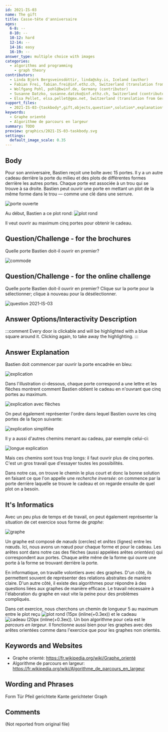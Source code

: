 ```yaml
---
id: 2021-IS-03
name: The gift
title: Casse-tête d'anniversaire
ages:
  6-8: --
  8-10: --
  10-12: hard
  12-14: --
  14-16: easy
  16-19: --
answer_type: multiple choice with images
categories:
  - algorithms and programming
    - graph theory
contributors:
  - Linda Björk Bergsveinsdóttir, linda@sky.is, Iceland (author)
  - Fabian Frei, fabian.frei@inf.ethz.ch, Switzerland (translation from English into German)
  - Wolfgang Pohl, pohl@bwinf.de, Germany (contributor)
  - Susanne Datzko, susanne.datzko@inf.ethz.ch, Switzerland (contributor, graphics)
  - Elsa Pellet, elsa.pellet@gmx.net, Switzerland (translation from German into French)
support_files:
  - 2021-IS-03-{taskbody*,gift,objects,question*,solution*,explanation*,itsinformatics*}.svg by Susanne Datzko
keywords:
  - Graphe orienté
  - Algorithme de parcours en largeur
summary: TODO
preview: graphics/2021-IS-03-taskbody.svg
settings:
  default_image_scale: 0.35
---
```


## Body

Pour son anniversaire, Bastien reçoit une boîte avec 15 portes. Il y a un autre cadeau derrière la porte du milieu et des plots de différentes formes derrière les autres portes. Chaque porte est associée à un trou qui se trouve à sa droite. Bastien peut ouvrir une porte en mettant un plot de la même forme dans le trou — comme une clé dans une serrure.

![](graphics/2021-IS-03-taskbody02c.svg "porte ouverte")

Au début, Bastien a ce plot rond: ![](graphics/2021-Is-03-taskbody03.svg "plot rond")

Il veut ouvrir au maximum cinq portes pour obtenir le cadeau.

## Question/Challenge - for the brochures

Quelle porte Bastien doit-il ouvrir en premier?

![](graphics/2021-IS-03-taskbody.svg "commode")

## Question/Challenge - for the online challenge

Quelle porte Bastien doit-il ouvrir en premier? Clique sur la porte pour la sélectionner; clique à nouveau pour la désélectionner.

![](interactivity/2021-IS-03-question-interactive.svg "question 2021-IS-03")

## Answer Options/Interactivity Description

<!-- empty -->

:::comment
Every door is clickable and will be highlighted with a blue square around it. Clicking again, to take away the highlighting.
:::

## Answer Explanation

Bastien doit commencer par ouvrir la porte encadrée en bleu:

![](graphics/2021-IS-03-solution01.svg "explication")

Dans l'illustration ci-dessous, chaque porte correspond a une lettre et les flèches montrent comment Bastien obtient le cadeau en n'ouvrant que cinq portes au maximum.

![](graphics/2021-IS-03-solution-compatible.svg "explication avec flèches")

On peut également représenter l'ordre dans lequel Bastien ouvre les cinq portes de la façon suivante:

![](graphics/2021-IS-03-explanation01-compatible.svg "explication simplifiée")

Il y a aussi d'autres chemins menant au cadeau, par exemple celui-ci:

![](graphics/2021-IS-03-explanation02-compatible.svg "longue explication")

Mais ces chemins sont tous trop longs: il faut ouvrir plus de cinq portes. C'est un gros travail que d'essayer toutes les possibilités.

Dans notre cas, on trouve le chemin le plus court et donc la bonne solution en faisant ce que l'on appelle une _recherche inversée_: on commence par la porte derrière laquelle se trouve le cadeau et on regarde ensuite de quel plot on a besoin.

## It's Informatics

Avec un peu plus de temps et de travail, on peut également représenter la situation de cet exercice sous forme de _graphe_:

![](graphics/2021-IS-03-itsinformatics-compatible.svg "graphe")

Un graphe est composé de _nœuds_ (cercles) et _arêtes_ (lignes) entre les nœuds. Ici, nous avons un nœud pour chaque forme et pour le cadeau. Les arêtes sont dans notre cas des flèches (aussi appelées arêtes _orientées_) qui correspondent aux portes. Chaque arête mêne de la forme qui ouvre une porte à la forme se trouvant derrière la porte.

En informatique, on travaille volontiers avec des graphes. D'un côté, ils permettent souvent de représenter des relations abstraites de manière claire. D'un autre côté, il existe des algorithmes pour répondre à des questions liées aux graphes de manière efficace. Le travail nécessaire à l'élaboration du graphe en vaut vite la peine pour des problèmes compliqués.

Dans cet exercice, nous cherchons un chemin de longueur 5 au maximum entre le plot reçu ![](graphics/2021-IS-03-taskbody03.svg "plot rond (15px (inline(+0.3ex))") et le cadeau ![](graphics/2021-IS-03-gift.svg "cadeau (20px (inline(+0.3ex))"). Un bon algorithme pour cela est le _parcours en largeur_. Il fonctionne aussi bien pour les graphes avec des arêtes orientées comme dans l'exercice que pour les graphes non orientés.

## Keywords and Websites

- Graphe orienté: https://fr.wikipedia.org/wiki/Graphe_orienté
- Algorithme de parcours en largeur: https://fr.wikipedia.org/wiki/Algorithme_de_parcours_en_largeur

## Wording and Phrases

Form
Tür
Pfeil
gerichtete Kante
gerichteter Graph

## Comments

(Not reported from original file)
